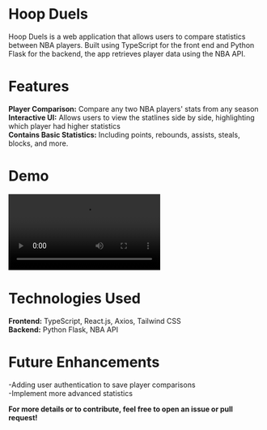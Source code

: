 # Hoop Duels

Hoop Duels is a web application that allows users to compare statistics
between NBA players. Built using TypeScript for the front end and Python Flask for the 
backend, the app retrieves player data using the NBA API.

# Features
**Player Comparison:** Compare any two NBA players' stats from any season<br>
**Interactive UI:** Allows users to view the statlines side by side, highlighting which player had higher statistics<br>
**Contains Basic Statistics:** Including points, rebounds, assists, steals, blocks, and more.

# Demo
![Demo Video](https://github.com/abdelrmobarak/hoopduels/blob/main/app/example.mp4)

# Technologies Used
**Frontend:** TypeScript, React.js, Axios, Tailwind CSS<br>
**Backend:** Python Flask, NBA API

# Future Enhancements
-Adding user authentication to save player comparisons<br>
-Implement more advanced statistics

**For more details or to contribute, feel free to open an issue or pull request!**
